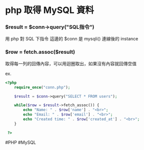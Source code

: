 # php 取得 MySQL 資料
### \$result = $conn->query("SQL指令")
用 php 對 SQL 下指令
這邊的 $conn 是 mysqli() 連線後的 instance

### \$row = fetch.assoc($result) 
取得每一列的回傳內容，可以用迴圈取出，如果沒有內容就回傳空值

ex.
```php
<?php 
	require_once("conn.php");

	$result = $conn->query("SELECT * FROM users");

	while($row = $result->fetch_assoc()) {
		echo "Name: " . $row['name'] . "<br>";
		echo "Email: " . $row['email'] . "<br>";
		echo "Created time: " . $row['created_at'] . "<br>";
	}

 ?>
```
#PHP 
#MySQL 